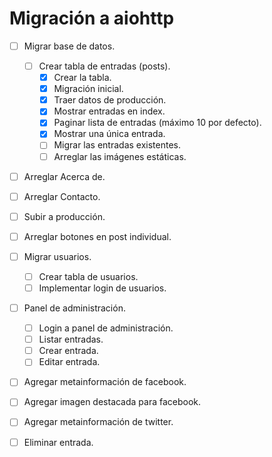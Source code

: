 # Migración a aiohttp

- [ ] Migrar base de datos.
  - [ ] Crear tabla de entradas (posts).
    - [x] Crear la tabla.
    - [x] Migración inicial.
    - [x] Traer datos de producción.
    - [x] Mostrar entradas en index.
    - [x] Paginar lista de entradas (máximo 10 por defecto).
    - [x] Mostrar una única entrada.
    - [ ] Migrar las entradas existentes.
    - [ ] Arreglar las imágenes estáticas.
 - [ ] Arreglar Acerca de.
 - [ ] Arreglar Contacto.
 - [ ] Subir a producción.
 - [ ] Arreglar botones en post individual.
- [ ] Migrar usuarios.

  - [ ] Crear tabla de usuarios.
  - [ ] Implementar login de usuarios.
- [ ] Panel de administración.
  - [ ] Login a panel de administración.
  - [ ] Listar entradas.
  - [ ] Crear entrada.
  - [ ] Editar entrada.
- [ ] Agregar metainformación de facebook.
- [ ] Agregar imagen destacada para facebook.
- [ ] Agregar metainformación de twitter.
- [ ] Eliminar entrada.
